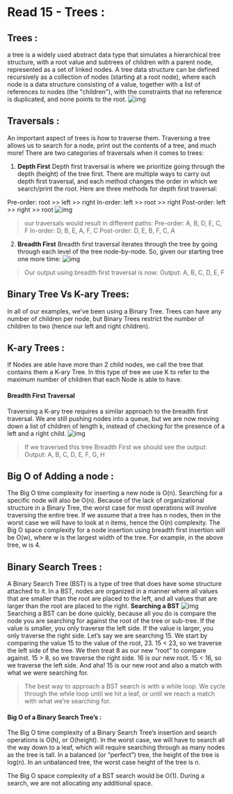 # Read 15 - Trees :
## Trees : 
 a tree is a widely used abstract data type that simulates a hierarchical tree structure, with a root value and subtrees of children with a parent node, represented as a set of linked nodes.
A tree data structure can be defined recursively as a collection of nodes (starting at a root node), where each node is a data structure consisting of a value, together with a list of references to nodes (the "children"), with the constraints that no reference is duplicated, and none points to the root.
![img](https://upload.wikimedia.org/wikipedia/commons/thumb/5/5f/Tree_%28computer_science%29.svg/220px-Tree_%28computer_science%29.svg.png)
## Traversals : 
An important aspect of trees is how to traverse them. Traversing a tree allows us to search for a node, print out the contents of a tree, and much more! There are two categories of traversals when it comes to trees:
1. **Depth First**
Depth first traversal is where we prioritize going through the depth (height) of the tree first. There are multiple ways to carry out depth first traversal, and each method changes the order in which we search/print the root. Here are three methods for depth first traversal:

Pre-order: root >> left >> right
In-order: left >> root >> right
Post-order: left >> right >> root
![img](https://codefellows.github.io/common_curriculum/data_structures_and_algorithms/Code_401/class-15/resources/images/tree-example.png)
>our traversals would result in different paths:
>Pre-order: A, B, D, E, C, F
>In-order: D, B, E, A, F, C
>Post-order: D, E, B, F, C, A

2. **Breadth First**
Breadth first traversal iterates through the tree by going through each level of the tree node-by-node. So, given our starting tree one more time:
![img](https://codefellows.github.io/common_curriculum/data_structures_and_algorithms/Code_401/class-15/resources/images/tree-example.png)
>Our output using breadth first traversal is now:
>Output: A, B, C, D, E, F

## Binary Tree Vs K-ary Trees:
In all of our examples, we’ve been using a Binary Tree. Trees can have any number of children per node, but Binary Trees restrict the number of children to two (hence our left and right children).

## K-ary Trees :
If Nodes are able have more than 2 child nodes, we call the tree that contains them a K-ary Tree. In this type of tree we use K to refer to the maximum number of children that each Node is able to have.
 #### Breadth First Traversal 
 Traversing a K-ary tree requires a similar approach to the breadth first traversal. We are still pushing nodes into a queue, but we are now moving down a list of children of length k, instead of checking for the presence of a left and a right child.
![img](https://codefellows.github.io/common_curriculum/data_structures_and_algorithms/Code_401/class-15/resources/images/KaryTree1.png)
>If we traversed this tree Breadth First we should see the output:
>Output: A, B, C, D, E, F, G, H

## Big O of Adding a node :
The Big O time complexity for inserting a new node is O(n). Searching for a specific node will also be O(n). Because of the lack of organizational structure in a Binary Tree, the worst case for most operations will involve traversing the entire tree. If we assume that a tree has n nodes, then in the worst case we will have to look at n items, hence the O(n) complexity.
The Big O space complexity for a node insertion using breadth first insertion will be O(w), where w is the largest width of the tree. For example, in the above tree, w is 4.

## Binary Search Trees :
A Binary Search Tree (BST) is a type of tree that does have some structure attached to it. In a BST, nodes are organized in a manner where all values that are smaller than the root are placed to the left, and all values that are larger than the root are placed to the right.
**Searching a BST**
![img](https://codefellows.github.io/common_curriculum/data_structures_and_algorithms/Code_401/class-15/resources/images/BST2.PNG)
Searching a BST can be done quickly, because all you do is compare the node you are searching for against the root of the tree or sub-tree. If the value is smaller, you only traverse the left side. If the value is larger, you only traverse the right side.
Let’s say we are searching 15. We start by comparing the value 15 to the value of the root, 23.
15 < 23, so we traverse the left side of the tree. We then treat 8 as our new “root” to compare against.
15 > 8, so we traverse the right side. 16 is our new root.
15 < 16, so we traverse the left side. And aha! 15 is our new root and also a match with what we were searching for.
> The best way to approach a BST search is with a while loop. We cycle through the while loop until we hit a leaf, or until we reach a match with what we’re searching for.

#### Big O of a Binary Search Tree’s :
The Big O time complexity of a Binary Search Tree’s insertion and search operations is O(h), or O(height). In the worst case, we will have to search all the way down to a leaf, which will require searching through as many nodes as the tree is tall. In a balanced (or “perfect”) tree, the height of the tree is log(n). In an unbalanced tree, the worst case height of the tree is n.

The Big O space complexity of a BST search would be O(1). During a search, we are not allocating any additional space.